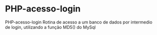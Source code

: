 # PHP-acesso-login
PHP-acesso-login
Rotina de acesso a um banco de dados por intermedio de login, utilizando a função MD5() do MySql
